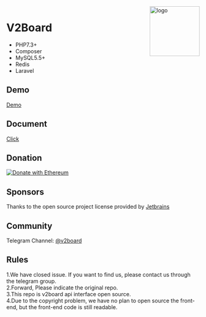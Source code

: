 <img src="https://user-gold-cdn.xitu.io/2019/11/18/16e7f1c39b59e52b?w=500&h=500&f=png&s=85055" alt="logo" width="130" height="130" align="right"/>

# **V2Board**

- PHP7.3+
- Composer
- MySQL5.5+
- Redis
- Laravel

## Demo
[Demo](https://v2board.com)

## Document
[Click](https://docs.v2board.com)

## Donation
[![Donate with Ethereum](https://en.cryptobadges.io/badge/big/0x41dea6134d6Bf4f78cD88C71666144315573c9d3?showBalance=true)](https://en.cryptobadges.io/donate/0x41dea6134d6Bf4f78cD88C71666144315573c9d3)

## Sponsors
Thanks to the open source project license provided by [Jetbrains](https://www.jetbrains.com/)

## Community
Telegram Channel: [@v2board](https://t.me/v2board)  

## Rules
1.We have closed issue. If you want to find us, please contact us through the telegram group.  
2.Forward, Please indicate the original repo.  
3.This repo is v2board api interface open source.  
4.Due to the copyright problem, we have no plan to open source the front-end, but the front-end code is still readable.
